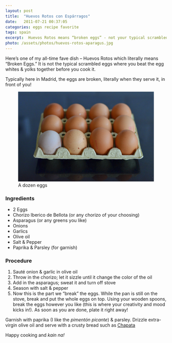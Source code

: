 ```yaml
---
layout: post
title:  "Huevos Rotos con Espárragos"
date:   2011-07-21 00:37:05
categories: eggs recipe favorite
tags: spain
excerpt:  Huevos Rotos means “broken eggs” - not your typical scrambled eggs.
photo: /assets/photos/huevos-rotos-aparagus.jpg
---
```



Here’s one of my all-time fave dish – Huevos Rotos which literally means “Broken Eggs.” It is not the typical scrambled eggs where you beat the egg whites & yolks together before you cook it.

Typically here in Madrid, the eggs are broken, literally when they serve it, in front of you!

<figure class="full-width">
	<img class="pure-img" src="/assets/photos/eggs-in-tray.jpg" alt="A dozen eggs on tray">
	<figcaption>A dozen eggs</figcaption>
</figure>

### Ingredients

* 2 Eggs
* Chorizo Iberico de Bellota (or any chorizo of your choosing)
* Asparagus (or any greens you like)
* Onions
* Garlics
* Olive oil
* Salt & Pepper
* Paprika & Parsley (for garnish)

### Procedure

1. Sauté onion & garlic in olive oil
2. Throw in the chorizo; let it sizzle until it change the color of the oil
3. Add in the asparagus; sweat it and turn off stove
4. Season with salt & pepper
5. Now this is the part we “break” the eggs. While the pan is still on the stove, break and put the whole eggs on top. Using your wooden spoons, break the eggs however you like (this is where your creativity and mood kicks in!). As soon as you are done, plate it right away!

Garnish with paprika (I like the _pimentón picante_) & parsley. Drizzle extra-virgin olive oil and serve with a crusty bread such as [Chapata][1]

Happy cooking and _kain na!_

[1]:http://www.wikinoticia.com/cat/cultura-i-ciencia/cuina-i-gastronomia/14016-tipus-de-pa-pa-de-chapata

